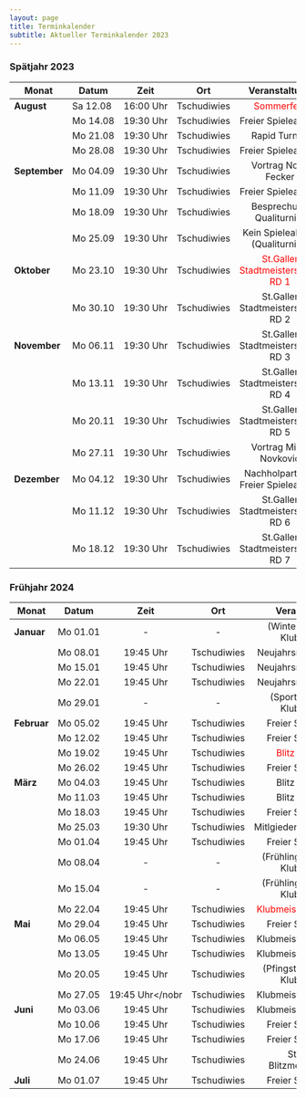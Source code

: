 ```yaml
---
layout: page
title: Terminkalender
subtitle: Aktueller Terminkalender 2023
---
```


### Spätjahr 2023

| Monat                      | Datum                 |          Zeit          |     Ort     |                          Veranstaltung                           |
|----------------------------|-----------------------|:----------------------:|:-----------:|:----------------------------------------------------------------:|
| <strong>August</strong>    | <nobr>Sa 12.08</nobr> | <nobr>16:00 Uhr</nobr> | Tschudiwies |            <span style="color:red">Sommerfest</span>             |
|                            | <nobr>Mo 14.08</nobr> | <nobr>19:30 Uhr</nobr> | Tschudiwies |                        Freier Spieleabend                        |
|                            | <nobr>Mo 21.08</nobr> | <nobr>19:30 Uhr</nobr> | Tschudiwies |                          Rapid Turnier                           | 
|                            | <nobr>Mo 28.08</nobr> | <nobr>19:30 Uhr</nobr> | Tschudiwies |                        Freier Spieleabend                        |
| <strong>September</strong> | <nobr>Mo 04.09</nobr> | <nobr>19:30 Uhr</nobr> | Tschudiwies |                       Vortrag Noah Fecker                        |
|                            | <nobr>Mo 11.09</nobr> | <nobr>19:30 Uhr</nobr> | Tschudiwies |                        Freier Spieleabend                        |
|                            | <nobr>Mo 18.09</nobr> | <nobr>19:30 Uhr</nobr> | Tschudiwies |                     Besprechung Qualiturnier                     |
|                            | <nobr>Mo 25.09</nobr> | <nobr>19:30 Uhr</nobr> | Tschudiwies |                 Kein Spieleabend (Qualiturnier)                  |
| <strong>Oktober</strong>   | <nobr>Mo 23.10</nobr> | <nobr>19:30 Uhr</nobr> | Tschudiwies | <span style="color:red">St.Galler Stadtmeisterschaft RD 1</span> |
|                            | <nobr>Mo 30.10</nobr> | <nobr>19:30 Uhr</nobr> | Tschudiwies |                St.Galler Stadtmeisterschaft RD 2                 |
| <strong>November</strong>  | <nobr>Mo 06.11</nobr> | <nobr>19:30 Uhr</nobr> | Tschudiwies |                St.Galler Stadtmeisterschaft RD 3                 |
|                            | <nobr>Mo 13.11</nobr> | <nobr>19:30 Uhr</nobr> | Tschudiwies |                St.Galler Stadtmeisterschaft RD 4                 |
|                            | <nobr>Mo 20.11</nobr> | <nobr>19:30 Uhr</nobr> | Tschudiwies |                St.Galler Stadtmeisterschaft RD 5                 |
|                            | <nobr>Mo 27.11</nobr> | <nobr>19:30 Uhr</nobr> | Tschudiwies |                      Vortrag Milan Novkovic                      |
| <strong>Dezember</strong>  | <nobr>Mo 04.12</nobr> | <nobr>19:30 Uhr</nobr> | Tschudiwies |               Nachholpartien / Freier Spieleabend                |
|                            | <nobr>Mo 11.12</nobr> | <nobr>19:30 Uhr</nobr> | Tschudiwies |                St.Galler Stadtmeisterschaft RD 6                 |
|                            | <nobr>Mo 18.12</nobr> | <nobr>19:30 Uhr</nobr> | Tschudiwies |                St.Galler Stadtmeisterschaft RD 7                 |

### Frühjahr 2024

| Monat                    | Datum                 |          Zeit          |     Ort     |                     Veranstaltung                     |
|--------------------------|-----------------------|:----------------------:|:-----------:|:-----------------------------------------------------:|
| <strong>Januar</strong>  | <nobr>Mo 01.01</nobr> |           -            |      -      |           (Winterferien, kein Klubbetrieb)            |       
|                          | <nobr>Mo 08.01</nobr> | <nobr>19:45 Uhr</nobr> | Tschudiwies |                 Neujahrsrapidcup RD 1                 |
|                          | <nobr>Mo 15.01</nobr> | <nobr>19:45 Uhr</nobr> | Tschudiwies |                 Neujahrsrapidcup RD 2                 |
|                          | <nobr>Mo 22.01</nobr> | <nobr>19:45 Uhr</nobr> | Tschudiwies |                 Neujahrsrapidcup RD 3                 |
|                          | <nobr>Mo 29.01</nobr> |           -            |      -      |            (Sportferien, kein Klubbetrieb)            |
| <strong>Februar</strong> | <nobr>Mo 05.02</nobr> | <nobr>19:45 Uhr</nobr> | Tschudiwies |                  Freier Spieleabend                   |
|                          | <nobr>Mo 12.02</nobr> | <nobr>19:45 Uhr</nobr> | Tschudiwies |                  Freier Spieleabend                   |
|                          | <nobr>Mo 19.02</nobr> | <nobr>19:45 Uhr</nobr> | Tschudiwies |     <span style="color:red">Blitz Cup RD 1</span>     |
|                          | <nobr>Mo 26.02</nobr> | <nobr>19:45 Uhr</nobr> | Tschudiwies |                  Freier Spieleabend                   | 
| <strong>März</strong>    | <nobr>Mo 04.03</nobr> | <nobr>19:45 Uhr</nobr> | Tschudiwies |                    Blitz Cup RD 2                     |
|                          | <nobr>Mo 11.03</nobr> | <nobr>19:45 Uhr</nobr> | Tschudiwies |                    Blitz Cup RD 3                     |
|                          | <nobr>Mo 18.03</nobr> | <nobr>19:45 Uhr</nobr> | Tschudiwies |                  Freier Spieleabend                   |
|                          | <nobr>Mo 25.03</nobr> | <nobr>19:30 Uhr</nobr> | Tschudiwies |                Mitlgiederversammlung?                 |
|                          | <nobr>Mo 01.04</nobr> | <nobr>19:45 Uhr</nobr> | Tschudiwies |                  Freier Spieleabend                   |
|                          | <nobr>Mo 08.04</nobr> |           -            |      -      |          (Frühlingsferien, kein Klubbetrieb)          |
|                          | <nobr>Mo 15.04</nobr> |           -            |      -      |          (Frühlingsferien, kein Klubbetrieb)          |
|                          | <nobr>Mo 22.04</nobr> | <nobr>19:45 Uhr</nobr> | Tschudiwies | <span style="color:red">Klubmeisterschaft RD 1</span> |
| <strong>Mai</strong>     | <nobr>Mo 29.04</nobr> | <nobr>19:45 Uhr</nobr> | Tschudiwies |                  Freier Spieleabend                   |
|                          | <nobr>Mo 06.05</nobr> | <nobr>19:45 Uhr</nobr> | Tschudiwies |                Klubmeisterschaft RD 2                 |
|                          | <nobr>Mo 13.05</nobr> | <nobr>19:45 Uhr</nobr> | Tschudiwies |                Klubmeisterschaft RD 3                 |
|                          | <nobr>Mo 20.05</nobr> | <nobr>19:45 Uhr</nobr> | Tschudiwies |           (Pfingstmontag, kein Klubbetrieb)           |
|                          | <nobr>Mo 27.05</nobr> | <nobr>19:45 Uhr</nobr  | Tschudiwies |                Klubmeisterschaft RD 4                 |
| <strong>Juni</strong>    | <nobr>Mo 03.06</nobr> | <nobr>19:45 Uhr</nobr> | Tschudiwies |                Klubmeisterschaft RD 5                 |
|                          | <nobr>Mo 10.06</nobr> | <nobr>19:45 Uhr</nobr> | Tschudiwies |                  Freier Spieleabend                   |
|                          | <nobr>Mo 17.06</nobr> | <nobr>19:45 Uhr</nobr> | Tschudiwies |                  Freier Spieleabend                   |
|                          | <nobr>Mo 24.06</nobr> | <nobr>19:45 Uhr</nobr> | Tschudiwies |             St. Galler Blitzmeisterschaft             |
| <strong>Juli</strong>    | <nobr>Mo 01.07</nobr> | <nobr>19:45 Uhr</nobr> | Tschudiwies |                  Freier Spieleabend                   |
